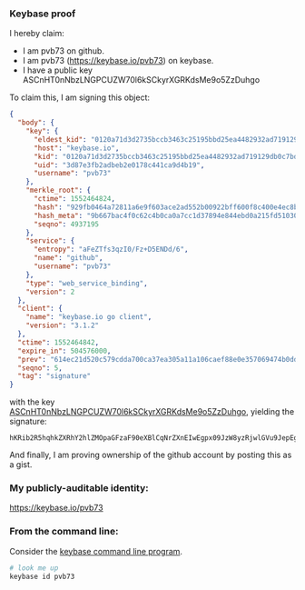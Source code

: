 ### Keybase proof

I hereby claim:

  * I am pvb73 on github.
  * I am pvb73 (https://keybase.io/pvb73) on keybase.
  * I have a public key ASCnHT0nNbzLNGPCUZW70l6kSCkyrXGRKdsMe9o5ZzDuhgo

To claim this, I am signing this object:

```json
{
  "body": {
    "key": {
      "eldest_kid": "0120a71d3d2735bccb3463c25195bbd25ea4482932ad719129db0c7bda396730ee860a",
      "host": "keybase.io",
      "kid": "0120a71d3d2735bccb3463c25195bbd25ea4482932ad719129db0c7bda396730ee860a",
      "uid": "3d87e3fb2adbeb2e0178c441ca9d4b19",
      "username": "pvb73"
    },
    "merkle_root": {
      "ctime": 1552464824,
      "hash": "929fb0464a72811a6e9f603ace2ad552b00922bff600f8c400e4ec8b9e0246a75d443a34d627a0093f21efc90cb61027d1b33db400f1ad144a0549576f7cd7a1",
      "hash_meta": "9b667bac4f0c62c4b0ca0a7cc1d37894e844ebd0a215fd5103076b0f036107a9",
      "seqno": 4937195
    },
    "service": {
      "entropy": "aFeZTfs3qzI0/Fz+D5ENDd/6",
      "name": "github",
      "username": "pvb73"
    },
    "type": "web_service_binding",
    "version": 2
  },
  "client": {
    "name": "keybase.io go client",
    "version": "3.1.2"
  },
  "ctime": 1552464842,
  "expire_in": 504576000,
  "prev": "614ec21d520c579cdda700ca37ea305a11a106caef88e0e357069474b0dd161d",
  "seqno": 5,
  "tag": "signature"
}
```

with the key [ASCnHT0nNbzLNGPCUZW70l6kSCkyrXGRKdsMe9o5ZzDuhgo](https://keybase.io/pvb73), yielding the signature:

```
hKRib2R5hqhkZXRhY2hlZMOpaGFzaF90eXBlCqNrZXnEIwEgpx09JzW8yzRjwlGVu9JepEgpMq1xkSnbDHvaOWcw7oYKp3BheWxvYWTESpcCBcQgYU7CHVIMV5zdpwDKN+owWhGhBsrviODjVwaUdLDdFh3EIE0Iq4OVId7oi2+cbIOdnxqk7bQnuxPpB79tBg01kVi9AgHCo3NpZ8RAXQtlGUAurChRaFKGjdm+utSs2oMd81KN+9zPGIG+EYcUjrUHpRMZYZnSAHpGeKWLCkRjmxEHakvL5nlam8WVCahzaWdfdHlwZSCkaGFzaIKkdHlwZQildmFsdWXEIIL2+UYh9SbidkDZC1fDFJ3GYicpE86WnNXBEYcV6koVo3RhZ80CAqd2ZXJzaW9uAQ==

```

And finally, I am proving ownership of the github account by posting this as a gist.

### My publicly-auditable identity:

https://keybase.io/pvb73

### From the command line:

Consider the [keybase command line program](https://keybase.io/download).

```bash
# look me up
keybase id pvb73
```
